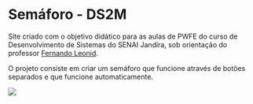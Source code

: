 # Semáforo - DS2M

Site criado com o objetivo didático para as aulas de PWFE do curso de Desenvolvimento de Sistemas do SENAI Jandira, sob orientação do professor [Fernando Leonid](https://github.com/fernandoleonid).

O projeto consiste em criar um semáforo que funcione através de botões separados e que funcione automaticamente.

![](img/print_projeto.PNG)
